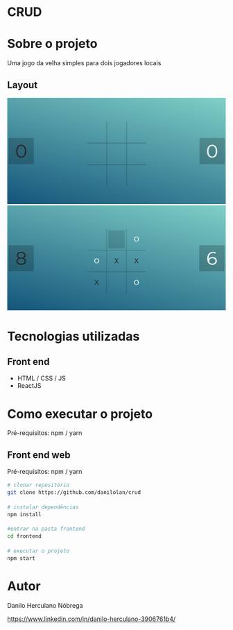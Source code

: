 # CRUD

# Sobre o projeto

Uma jogo da velha simples para dois jogadores locais

## Layout
![Tabuleiro padrão](https://github.com/danilolan/assets/blob/main/Screenshot_4.png)
![Em jogo](https://github.com/danilolan/assets/blob/main/Screenshot_5.png)


# Tecnologias utilizadas
## Front end
- HTML / CSS / JS
- ReactJS

# Como executar o projeto
Pré-requisitos: npm / yarn

## Front end web
Pré-requisitos: npm / yarn

```bash
# clonar repositório
git clone https://github.com/danilolan/crud

# instalar dependências
npm install

#entrar na pasta frontend
cd frontend

# executar o projeto
npm start
```

# Autor

Danilo Herculano Nóbrega

https://www.linkedin.com/in/danilo-herculano-3906761b4/

